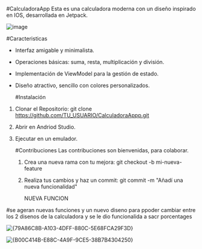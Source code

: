 #CalculadoraApp
Esta es una calculadora moderna con un diseño inspirado en IOS, desarrollada en Jetpack.

![image](https://github.com/user-attachments/assets/73e68a4d-7eb8-4c44-980c-06d2ebff30db)


#Caracteristicas
- Interfaz amigable y minimalista.
- Operaciones básicas: suma, resta, multiplicación y división.
- Implementación de ViewModel para la gestión de estado.
- Diseño atractivo, sencillo con colores personalizados.

  #Instalación
 1. Clonar el Repositorio:
  git clone https://github.com/TU_USUARIO/CalculadoraAppp.git
2. Abrir en Andriod Studio.
3. Ejecutar en un emulador.

   #Contribuciones
   Las contribuciones son bienvenidas, para colaborar.
   1. Crea una nueva rama con tu mejora:
      git checkout -b mi-nueva-feature

   2. Realiza tus cambios y haz un commit:
      git commit -m "Añadí una nueva funcionalidad"

      NUEVA FUNCION
     
 #se ageran nuevas funciones y un nuevo diseno  para ppoder cambiar entre los 2 disenos de la calculadora y se le dio funcionalida a sacr porcentages


![{79A86C8B-A103-4DFF-880C-5E68FCA29F3D}](https://github.com/user-attachments/assets/d740c0d4-56cf-43e4-9a5c-0d945fa5a5fe)

![{B00C414B-E88C-4A9F-9CE5-38B7B4304250}](https://github.com/user-attachments/assets/b790c795-e318-4ae1-8ac6-697a4583a16d)
